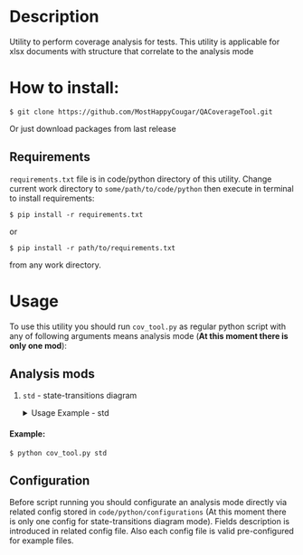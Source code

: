 # Description
Utility to perform coverage analysis for tests. This utility is applicable for xlsx documents with structure that correlate to the analysis mode

# How to install:
```
$ git clone https://github.com/MostHappyCougar/QACoverageTool.git
```
Or just download packages from last release

## Requirements
`requirements.txt` file is in code/python directory of this utility.
Change current work directory to `some/path/to/code/python` then execute in terminal to install requirements: 
```
$ pip install -r requirements.txt
```
or
```
$ pip install -r path/to/requirements.txt
```
from any work directory.

# Usage
To use this utility you should run `cov_tool.py` as regular python script with any of following arguments means analysis mode (**At this moment there is only one mod**):
## Analysis mods
1. `std` - state-transitions diagram
	<details><summary>Usage Example - std</summary>
	
	#### Preconditions:
	- Configuration: 
	
		Config file for this usage case is: `code/python/configurations/state_transitions_config.yaml`

	- Input table for analysis - there is should be no merged cells:
		
		<details><summary>Table to analysis</summary>

		![image](https://user-images.githubusercontent.com/104580123/215318025-ba3d7ca3-8e6e-408c-86be-5dce72c41b4a.png)
		</details>

	#### Analysis results:
	- There is following files as result of analysis in `code/python/output/EXAMPLE`:
	
		<details><summary>test.gv - dot-language file for state-transitions diagram</summary>

		```
		strict digraph "D:\Dev_Workspace\Eclipse\QACoverageTool\code\python\output\EXAMPLE\test" {
			graph [concentrate=true imagescale=true]
			START [label=START fillcolor=red fontcolor=white style=filled]
			END [label=END fillcolor=red fontcolor=white style=filled]
			START -> "3, 0" [label=place]
			"3, 0" -> "0, 2" [label=cancel]
			"0, 2" -> "3, 0" [label=place]
			"3, 0" -> END
			START -> "3, 0" [label=place]
			"3, 0" -> "0, 1" [label=cancel]
			"0, 1" -> "3, 0" [label=place]
			"3, 0" -> END
			START -> "3, 0" [label=place]
			"3, 0" -> "0, 4" [label=cancel]
			"0, 4" -> "3, 0" [label=place]
			"3, 0" -> END
			START -> "3, 0" [label=place]
			"3, 0" -> "0, 2" [label=cancel]
			"0, 2" -> "3, 0" [label=place]
			"3, 0" -> END
			START -> "3, 0" [label=place]
			"3, 0" -> "0, 4" [label=cancel]
			"0, 4" -> "3, 0" [label=place]
			"3, 0" -> END
			START -> "3, 0" [label=place]
			"3, 0" -> "0, 3" [label=cancel]
			"0, 3" -> "3, 0" [label=place]
			"3, 0" -> END
			START -> "3, 0" [label=place]
			"3, 0" -> "0, 3" [label=cancel]
			"0, 3" -> "3, 0" [label=place]
			"3, 0" -> END
			START -> "3, 0" [label=place]
			"3, 0" -> "0, 4" [label=cancel]
			"0, 4" -> "3, 0" [label=place]
			"3, 0" -> END
			START -> "3, 0" [label=place]
			"3, 0" -> "0, 1" [label=cancel]
			"0, 1" -> "3, 0" [label=place]
			"3, 0" -> END
			START -> "3, 0" [label=place]
			"3, 0" -> "0, 3" [label=cancel]
			"0, 3" -> "3, 0" [label=place]
			"3, 0" -> END
			START -> "3, 0" [label=place]
			"3, 0" -> "0, 2" [label=cancel]
			"0, 2" -> "3, 0" [label=place]
			"3, 0" -> END
			START -> "3, 0" [label=place]
			"3, 0" -> "0, 1" [label=cancel]
			"0, 1" -> "3, 0" [label=place]
			"3, 0" -> END
		}
		```
		</details>

		<details><summary>test.gv.pdf - state-treansitions diagram in pdf format</summary>

		![image](https://user-images.githubusercontent.com/104580123/215318403-5b87cff6-a39e-46a2-bb1b-4beab25dbcee.png)
		</details>

		<details><summary>test_stats.xlsx - detail path information</summary>

		![image](https://user-images.githubusercontent.com/104580123/215318691-b9729115-4a99-41fd-a6c8-6f836c607849.png)
		</details>
		<details><summary>test_stats_vis.pdf - pie diagram that representate sequences of each path</summary>

		![image](https://user-images.githubusercontent.com/104580123/215318768-4b751ef9-c1bc-45c4-8dd4-91628adac263.png)
		</details>
	</details>

#### Example: 
```
$ python cov_tool.py std
```

## Configuration
Before script running you should configurate an analysis mode directly via related config stored in `code/python/configurations` (At this moment there is only one config for state-transitions diagram mode). Fields description is introduced in related config file. Also each config file is valid pre-configured for example files.

